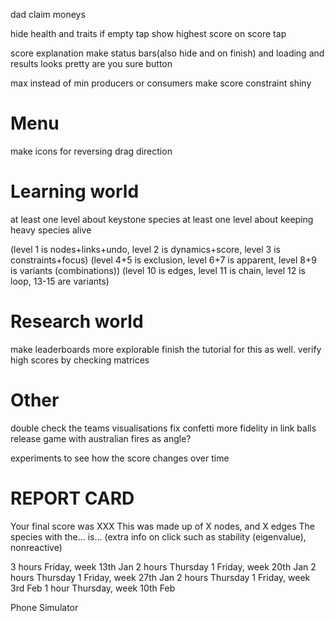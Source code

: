 dad
claim moneys

hide health and traits if empty tap
show highest score on score tap

score explanation
make status bars(also hide and on finish) and loading and results looks pretty
are you sure button

max instead of min producers or consumers
make score constraint shiny


# Menu
make icons for reversing drag direction

# Learning world
at least one level about keystone species
at least one level about keeping heavy species alive

(level 1 is nodes+links+undo, level 2 is dynamics+score, level 3 is constraints+focus)
(level 4+5 is exclusion, level 6+7 is apparent, level 8+9 is variants (combinations))
(level 10 is edges, level 11 is chain, level 12 is loop, 13-15 are variants)

# Research world
make leaderboards more explorable
finish the tutorial for this as well.
verify high scores by checking matrices

# Other
double check the teams visualisations
fix confetti
more fidelity in link balls
release game with australian fires as angle?

experiments to see how the score changes over time

# REPORT CARD
Your final score was XXX
This was made up of X nodes, and X edges
The species with the... is...
(extra info on click such as stability (eigenvalue), nonreactive)

3 hours Friday,            week 13th Jan
2 hours Thursday 1 Friday, week 20th Jan
2 hours Thursday 1 Friday, week 27th Jan
2 hours Thursday 1 Friday, week 3rd Feb
1 hour Thursday,           week 10th Feb

Phone Simulator
